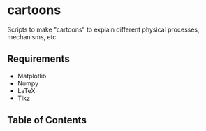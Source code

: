 # cartoons
Scripts to make "cartoons" to explain different physical processes, mechanisms, etc.

## Requirements
* Matplotlib
* Numpy
* LaTeX
* Tikz

## Table of Contents

